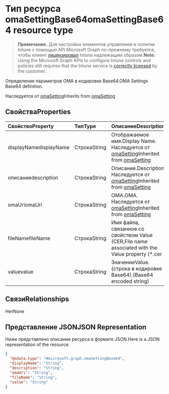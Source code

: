 # <a name="omasettingbase64-resource-type"></a><span data-ttu-id="565e4-101">Тип ресурса omaSettingBase64</span><span class="sxs-lookup"><span data-stu-id="565e4-101">omaSettingBase64 resource type</span></span>

> <span data-ttu-id="565e4-102">**Примечание.** Для настройки элементов управления и политик Intune с помощью API Microsoft Graph по-прежнему требуется, чтобы клиент [лицензировал](https://go.microsoft.com/fwlink/?linkid=839381) Intune надлежащим образом.</span><span class="sxs-lookup"><span data-stu-id="565e4-102">**Note:** Using the Microsoft Graph APIs to configure Intune controls and policies still requires that the Intune service is [correctly licensed](https://go.microsoft.com/fwlink/?linkid=839381) by the customer.</span></span>

<span data-ttu-id="565e4-103">Определение параметров OMA в кодировке Base64.</span><span class="sxs-lookup"><span data-stu-id="565e4-103">OMA Settings Base64 definition.</span></span>

<span data-ttu-id="565e4-104">Наследуется от [omaSetting](../resources/intune_deviceconfig_omasetting.md)</span><span class="sxs-lookup"><span data-stu-id="565e4-104">Inherits from [omaSetting](../resources/intune_deviceconfig_omasetting.md)</span></span>

## <a name="properties"></a><span data-ttu-id="565e4-105">Свойства</span><span class="sxs-lookup"><span data-stu-id="565e4-105">Properties</span></span>
|<span data-ttu-id="565e4-106">Свойство</span><span class="sxs-lookup"><span data-stu-id="565e4-106">Property</span></span>|<span data-ttu-id="565e4-107">Тип</span><span class="sxs-lookup"><span data-stu-id="565e4-107">Type</span></span>|<span data-ttu-id="565e4-108">Описание</span><span class="sxs-lookup"><span data-stu-id="565e4-108">Description</span></span>|
|:---|:---|:---|
|<span data-ttu-id="565e4-109">displayName</span><span class="sxs-lookup"><span data-stu-id="565e4-109">displayName</span></span>|<span data-ttu-id="565e4-110">Строка</span><span class="sxs-lookup"><span data-stu-id="565e4-110">String</span></span>|<span data-ttu-id="565e4-111">Отображаемое имя.</span><span class="sxs-lookup"><span data-stu-id="565e4-111">Display Name.</span></span> <span data-ttu-id="565e4-112">Наследуется от [omaSetting](../resources/intune_deviceconfig_omasetting.md)</span><span class="sxs-lookup"><span data-stu-id="565e4-112">Inherited from [omaSetting](../resources/intune_deviceconfig_omasetting.md)</span></span>|
|<span data-ttu-id="565e4-113">описание</span><span class="sxs-lookup"><span data-stu-id="565e4-113">description</span></span>|<span data-ttu-id="565e4-114">Строка</span><span class="sxs-lookup"><span data-stu-id="565e4-114">String</span></span>|<span data-ttu-id="565e4-115">Описание.</span><span class="sxs-lookup"><span data-stu-id="565e4-115">Description.</span></span> <span data-ttu-id="565e4-116">Наследуется от [omaSetting](../resources/intune_deviceconfig_omasetting.md)</span><span class="sxs-lookup"><span data-stu-id="565e4-116">Inherited from [omaSetting](../resources/intune_deviceconfig_omasetting.md)</span></span>|
|<span data-ttu-id="565e4-117">omaUri</span><span class="sxs-lookup"><span data-stu-id="565e4-117">omaUri</span></span>|<span data-ttu-id="565e4-118">Строка</span><span class="sxs-lookup"><span data-stu-id="565e4-118">String</span></span>|<span data-ttu-id="565e4-119">OMA.</span><span class="sxs-lookup"><span data-stu-id="565e4-119">OMA.</span></span> <span data-ttu-id="565e4-120">Наследуется от [omaSetting](../resources/intune_deviceconfig_omasetting.md)</span><span class="sxs-lookup"><span data-stu-id="565e4-120">Inherited from [omaSetting](../resources/intune_deviceconfig_omasetting.md)</span></span>|
|<span data-ttu-id="565e4-121">fileName</span><span class="sxs-lookup"><span data-stu-id="565e4-121">fileName</span></span>|<span data-ttu-id="565e4-122">Строка</span><span class="sxs-lookup"><span data-stu-id="565e4-122">String</span></span>|<span data-ttu-id="565e4-123">Имя файла, связанное со свойством Value (CER,</span><span class="sxs-lookup"><span data-stu-id="565e4-123">File name associated with the Value property (\*.cer</span></span> | <span data-ttu-id="565e4-124">CRT</span><span class="sxs-lookup"><span data-stu-id="565e4-124">.crt</span></span> | <span data-ttu-id="565e4-125">P7B</span><span class="sxs-lookup"><span data-stu-id="565e4-125">\*.p7b</span></span> | <span data-ttu-id="565e4-126">\*.bin).</span><span class="sxs-lookup"><span data-stu-id="565e4-126">\BIN</span></span>|
|<span data-ttu-id="565e4-127">value</span><span class="sxs-lookup"><span data-stu-id="565e4-127">value</span></span>|<span data-ttu-id="565e4-128">Строка</span><span class="sxs-lookup"><span data-stu-id="565e4-128">String</span></span>|<span data-ttu-id="565e4-129">Значение</span><span class="sxs-lookup"><span data-stu-id="565e4-129">Value.</span></span> <span data-ttu-id="565e4-130">(строка в кодировке Base64).</span><span class="sxs-lookup"><span data-stu-id="565e4-130">(Base64 encoded string)</span></span>|

## <a name="relationships"></a><span data-ttu-id="565e4-131">Связи</span><span class="sxs-lookup"><span data-stu-id="565e4-131">Relationships</span></span>
<span data-ttu-id="565e4-132">Нет</span><span class="sxs-lookup"><span data-stu-id="565e4-132">None</span></span>
## <a name="json-representation"></a><span data-ttu-id="565e4-133">Представление JSON</span><span class="sxs-lookup"><span data-stu-id="565e4-133">JSON Representation</span></span>
<span data-ttu-id="565e4-134">Ниже представлено описание ресурса в формате JSON.</span><span class="sxs-lookup"><span data-stu-id="565e4-134">Here is a JSON representation of the resource.</span></span>
<!--{
  "blockType": "resource",
  "@odata.type": "microsoft.graph.omaSettingBase64"
}-->
``` json
{
  "@odata.type": "#microsoft.graph.omaSettingBase64",
  "displayName": "String",
  "description": "String",
  "omaUri": "String",
  "fileName": "String",
  "value": "String"
}
```








